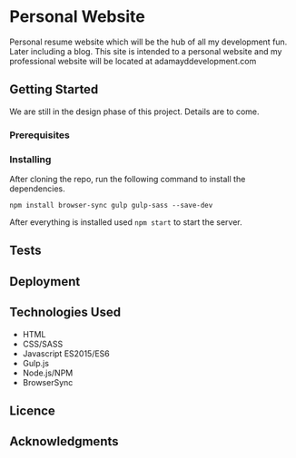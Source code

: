 # Personal Website

Personal resume website which will be the hub of all my development fun.  Later including a blog.  This site is intended to a personal website and my professional website will be located at adamayddevelopment.com

## Getting Started

We are still in the design phase of this project.  Details are to come.

### Prerequisites

### Installing

After cloning the repo, run the following command to install the dependencies.

`npm install browser-sync gulp gulp-sass --save-dev`

After everything is installed used ```npm start``` to start the server.

## Tests

## Deployment

## Technologies Used

* HTML
* CSS/SASS
* Javascript ES2015/ES6
* Gulp.js
* Node.js/NPM
* BrowserSync

## Licence 

## Acknowledgments


